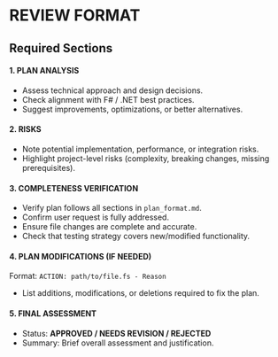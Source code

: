 # REVIEW FORMAT

## Required Sections

#### 1. PLAN ANALYSIS
- Assess technical approach and design decisions.  
- Check alignment with F# / .NET best practices.  
- Suggest improvements, optimizations, or better alternatives.  

#### 2. RISKS
- Note potential implementation, performance, or integration risks.  
- Highlight project-level risks (complexity, breaking changes, missing prerequisites).  

#### 3. COMPLETENESS VERIFICATION
- Verify plan follows all sections in `plan_format.md`.  
- Confirm user request is fully addressed.  
- Ensure file changes are complete and accurate.  
- Check that testing strategy covers new/modified functionality.  

#### 4. PLAN MODIFICATIONS (IF NEEDED)
Format: `ACTION: path/to/file.fs - Reason`  
- List additions, modifications, or deletions required to fix the plan.  

#### 5. FINAL ASSESSMENT
- Status: **APPROVED / NEEDS REVISION / REJECTED**  
- Summary: Brief overall assessment and justification.  
